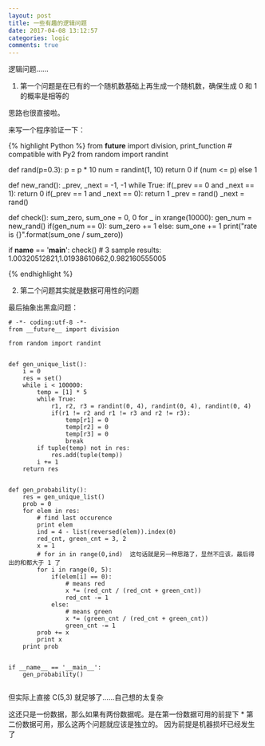 ```yaml
---
layout: post
title: 一些有趣的逻辑问题
date: 2017-04-08 13:12:57
categories: logic
comments: true
---
```


逻辑问题......
<!-- more -->

1. 第一个问题是在已有的一个随机数基础上再生成一个随机数，确保生成 0 和 1 的概率是相等的

思路也很直接啦。

来写一个程序验证一下：

{% highlight Python %}
from __future__ import division, print_function # compatible with Py2
from random import randint


def rand(p=0.3):
    p = p * 10
    num = randint(1, 10)
    return 0 if (num <= p) else 1


def new_rand():
    _prev, _next = -1, -1
    while True:
        if(_prev == 0 and _next == 1):
            return 0
        if(_prev == 1 and _next == 0):
            return 1
        _prev = rand()
        _next = rand()


def check():
    sum_zero, sum_one = 0, 0
    for _ in xrange(10000):
        gen_num = new_rand()
        if(gen_num == 0):
            sum_zero += 1
        else:
            sum_one += 1
    print("rate is {}".format(sum_one / sum_zero))


if __name__ == '__main__':
    check()  # 3 sample results: 1.00320512821,1.01938610662,0.982160555005

{% endhighlight %}

2. 第二个问题其实就是数据可用性的问题

最后抽象出黑盒问题：

```
# -*- coding:utf-8 -*-
from __future__ import division

from random import randint


def gen_unique_list():
    i = 0
    res = set()
    while i < 100000:
        temp = [1] * 5
        while True:
            r1, r2, r3 = randint(0, 4), randint(0, 4), randint(0, 4)
            if(r1 != r2 and r1 != r3 and r2 != r3):
                temp[r1] = 0
                temp[r2] = 0
                temp[r3] = 0
                break
        if tuple(temp) not in res:
            res.add(tuple(temp))
        i += 1
    return res


def gen_probability():
    res = gen_unique_list()
    prob = 0
    for elem in res:
        # find last occurence
        print elem
        ind = 4 - list(reversed(elem)).index(0)
        red_cnt, green_cnt = 3, 2
        x = 1
        # for in in range(0,ind)  这句话就是另一种思路了，显然不应该，最后得出的和都大于 1 了
        for i in range(0, 5):
            if(elem[i] == 0):
                # means red
                x *= (red_cnt / (red_cnt + green_cnt))
                red_cnt -= 1
            else:
                # means green
                x *= (green_cnt / (red_cnt + green_cnt))
                green_cnt -= 1
        prob += x
        print x
    print prob


if __name__ == '__main__':
    gen_probability()


```

但实际上直接 C(5,3) 就足够了......自己想的太复杂

这还只是一份数据，那么如果有两份数据呢。是在第一份数据可用的前提下 * 第二份数据可用，那么这两个问题就应该是独立的。
因为前提是机器损坏已经发生了